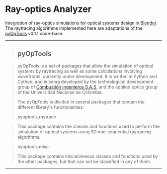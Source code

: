 # Ray-optics Analyzer

Integration of ray-optics simulations for optical systems design in [Blender](https://www.blender.org/).
The raytracing algorithms implemented here are adaptations of the [pyOpTools](https://github.com/cihologramas/pyoptools) v0.1.1 code-base.

---

>## pyOpTools

>pyOpTools is a set of packages that allow the simulation of optical systems by raytracing as well as some calculations involving wavefronts, currently under development. It is written in Python and Cython, and is being developed by the technological development group of [Combustión Ingenieros S.A.S](http://www.cihologramas.com), and the applied optics group of the Universidad Nacional de Colombia.

>The pyOpTools is divided in several packages that contain the different library's functionalities:

>    pyoptools.raytrace

>This package contains the classes and functions used to perform the simulation of optical systems using 3D non-sequential raytracing algorithms.

>    pyoptools.misc

>This package contains miscellaneous classes and functions used by the other packages, but that can not be classified in any of them.

---
